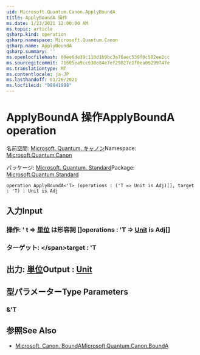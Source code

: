 ```yaml
---
uid: Microsoft.Quantum.Canon.ApplyBoundA
title: ApplyBoundA 操作
ms.date: 1/23/2021 12:00:00 AM
ms.topic: article
qsharp.kind: operation
qsharp.namespace: Microsoft.Quantum.Canon
qsharp.name: ApplyBoundA
qsharp.summary: ''
ms.openlocfilehash: 80ee6de39c110d1b9bc3a76aec539f0c502ee2cc
ms.sourcegitcommit: 71605ea9cc630e84e7ef29027e1f0ea06299747e
ms.translationtype: MT
ms.contentlocale: ja-JP
ms.lasthandoff: 01/26/2021
ms.locfileid: "98841988"
---
```

# <a name="applybounda-operation"></a><span data-ttu-id="17242-102">ApplyBoundA 操作</span><span class="sxs-lookup"><span data-stu-id="17242-102">ApplyBoundA operation</span></span>

<span data-ttu-id="17242-103">名前空間: [Microsoft. Quantum. キャノン](xref:Microsoft.Quantum.Canon)</span><span class="sxs-lookup"><span data-stu-id="17242-103">Namespace: [Microsoft.Quantum.Canon](xref:Microsoft.Quantum.Canon)</span></span>

<span data-ttu-id="17242-104">パッケージ: [Microsoft. Quantum. Standard](https://nuget.org/packages/Microsoft.Quantum.Standard)</span><span class="sxs-lookup"><span data-stu-id="17242-104">Package: [Microsoft.Quantum.Standard](https://nuget.org/packages/Microsoft.Quantum.Standard)</span></span>




```qsharp
operation ApplyBoundA<'T> (operations : ('T => Unit is Adj)[], target : 'T) : Unit is Adj
```


## <a name="input"></a><span data-ttu-id="17242-105">入力</span><span class="sxs-lookup"><span data-stu-id="17242-105">Input</span></span>

### <a name="operations--t--unit--is-adj"></a><span data-ttu-id="17242-106">操作: ' t => [単位](xref:microsoft.quantum.lang-ref.unit)  は形容詞 []</span><span class="sxs-lookup"><span data-stu-id="17242-106">operations : 'T => [Unit](xref:microsoft.quantum.lang-ref.unit)  is Adj[]</span></span>




### <a name="target--t"></a><span data-ttu-id="17242-107">ターゲット: \</span><span class="sxs-lookup"><span data-stu-id="17242-107">target : 'T</span></span>





## <a name="output--unit"></a><span data-ttu-id="17242-108">出力: [単位](xref:microsoft.quantum.lang-ref.unit)</span><span class="sxs-lookup"><span data-stu-id="17242-108">Output : [Unit](xref:microsoft.quantum.lang-ref.unit)</span></span>



## <a name="type-parameters"></a><span data-ttu-id="17242-109">型パラメーター</span><span class="sxs-lookup"><span data-stu-id="17242-109">Type Parameters</span></span>

### <a name="t"></a><span data-ttu-id="17242-110">&</span><span class="sxs-lookup"><span data-stu-id="17242-110">'T</span></span>



## <a name="see-also"></a><span data-ttu-id="17242-111">参照</span><span class="sxs-lookup"><span data-stu-id="17242-111">See Also</span></span>

- [<span data-ttu-id="17242-112">Microsoft. Canon. BoundA</span><span class="sxs-lookup"><span data-stu-id="17242-112">Microsoft.Quantum.Canon.BoundA</span></span>](xref:Microsoft.Quantum.Canon.BoundA)